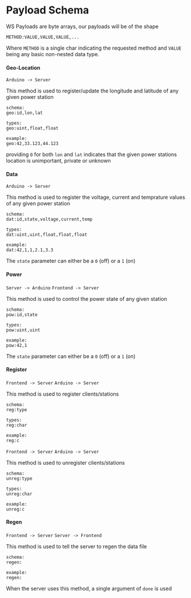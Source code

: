 # Payload Schema

WS Payloads are byte arrays, our payloads will be of the shape
```
METHOD:VALUE,VALUE,VALUE,...
```
Where `METHOD` is a single char indicating the requested method and `VALUE` being any basic non-nested data type.


#### Geo-Location
`Arduino -> Server`

This method is used to register/update the longitude and latitude of any given power station
```
schema:
geo:id,lon,lat

types:
geo:uint,float,float

example:
geo:42,33.123,44.123
```
providing `0` for both `lon` and `lat` indicates that the given power stations location is unimportant, private or unknown

#### Data
`Arduino -> Server`

This method is used to register the voltage, current and temprature values of any given power station
```
schema:
dat:id,state,voltage,current,temp

types:
dat:uint,uint,float,float,float

example:
dat:42,1,1,2.1,3.3
```
The `state` parameter can either be a `0` (off) or a `1` (on)

#### Power
`Server -> Arduino`
`Frontend -> Server`

This method is used to control the power state of any given station
```
schema:
pow:id,state

types:
pow:uint,uint

example:
pow:42,1
```
The `state` parameter can either be a `0` (off) or a `1` (on)

#### Register
`Frontend -> Server`
`Arduino -> Server`

This method is used to register clients/stations
```
schema:
reg:type

types:
reg:char

example:
reg:c
```

`Frontend -> Server`
`Arduino -> Server`

This method is used to unregister clients/stations
```
schema:
unreg:type

types:
unreg:char

example:
unreg:c
```

#### Regen

`Frontend -> Server`
`Server -> Frontend`

This method is used to tell the server to regen the data file
```
schema:
regen:

example:
regen:
```
When the server uses this method, a single argument of `done` is used
